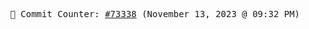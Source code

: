 <p align="center">
    <samp>
        📮 Commit Counter: <a href="https://github.com/Javascript-void0/Javascript-void0/commits/main">#73338</a> (November 13, 2023 @ 09:32 PM)
    </samp>
</p>